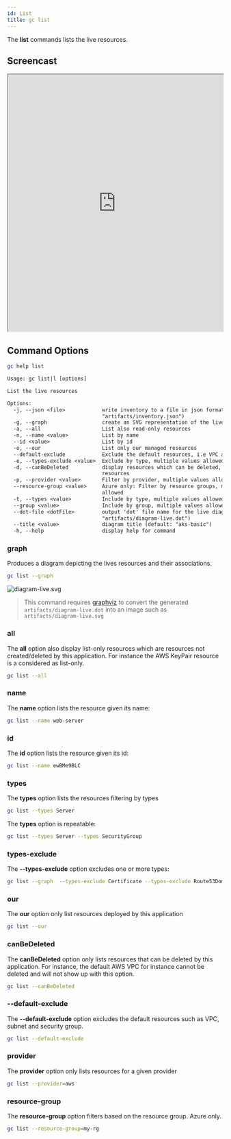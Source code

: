 ```yaml
---
id: List
title: gc list
---
```


The **list** commands lists the live resources.

## Screencast

<div>
    <iframe
    data-autoplay
    src="https://asciinema.org/a/JXYoBtVZKtiZ6BmIhgWCEpIho/iframe?autoplay=true&amp;speed=1&amp;loop=true"
    id="asciicast-iframe-13761"
    name="asciicast-iframe-13761"
    scrolling="no"
    style="width: 100%; height: 600px"
    ></iframe>

</div>

## Command Options

```sh
gc help list
```

```txt
Usage: gc list|l [options]

List the live resources

Options:
  -j, --json <file>            write inventory to a file in json format (default:
                               "artifacts/inventory.json")
  -g, --graph                  create an SVG representation of the live infrastructure
  -a, --all                    List also read-only resources
  -n, --name <value>           List by name
  --id <value>                 List by id
  -o, --our                    List only our managed resources
  --default-exclude            Exclude the default resources, i.e VPC and Subnet
  -e, --types-exclude <value>  Exclude by type, multiple values allowed
  -d, --canBeDeleted           display resources which can be deleted, a.k.a non default
                               resources
  -p, --provider <value>       Filter by provider, multiple values allowed
  --resource-group <value>     Azure only: Filter by resource groups, multiple values
                               allowed
  -t, --types <value>          Include by type, multiple values allowed
  --group <value>              Include by group, multiple values allowed
  --dot-file <dotFile>         output 'dot' file name for the live diagram (default:
                               "artifacts/diagram-live.dot")
  --title <value>              diagram title (default: "aks-basic")
  -h, --help                   display help for command
```

### graph

Produces a diagram depicting the lives resources and their associations.

```sh
gc list --graph
```

![diagram-live.svg](https://raw.githubusercontent.com/grucloud/grucloud/main/examples/aws/EC2/Instance/ec2-vpc/artifacts/diagram-live.svg)

> This command requires [graphviz](https://graphviz.org/) to convert the generated `artifacts/diagram-live.dot` into an image such as `artifacts/diagram-live.svg`

### all

The **all** option also display list-only resources which are resources not created/deleted by this application. For instance the AWS KeyPair resource is a considered as list-only.

```sh
gc list --all
```

### name

The **name** option lists the resource given its name:

```sh
gc list --name web-server
```

### id

The **id** option lists the resource given its id:

```sh
gc list --name ewBMe9BLC
```

### types

The **types** option lists the resources filtering by types

```sh
gc list --types Server
```

The **types** option is repeatable:

```sh
gc list --types Server --types SecurityGroup
```

### types-exclude

The **--types-exclude** option excludes one or more types:

```sh
gc list --graph  --types-exclude Certificate --types-exclude Route53Domain --types-exclude NetworkInterface
```

### our

The **our** option only list resources deployed by this application

```sh
gc list --our
```

### canBeDeleted

The **canBeDeleted** option only lists resources that can be deleted by this application. For instance, the default AWS VPC for instance cannot be deleted and will not show up with this option.

```sh
gc list --canBeDeleted
```

### --default-exclude

The **--default-exclude** option excludes the default resources such as VPC, subnet and security group.

```sh
gc list --default-exclude
```

### provider

The **provider** option only lists resources for a given provider

```sh
gc list --provider=aws
```

### resource-group

The **resource-group** option filters based on the resource group. Azure only.

```sh
gc list --resource-group=my-rg
```
